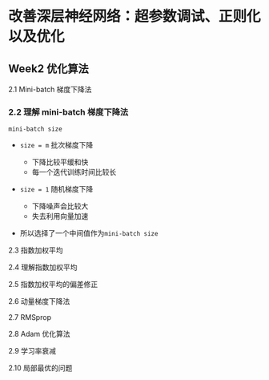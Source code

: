 # 改善深层神经网络：超参数调试、正则化以及优化


## Week2 优化算法



2.1  Mini-batch 梯度下降法

### 2.2  理解 mini-batch 梯度下降法

`mini-batch size`
- `size = m` 批次梯度下降
    - 下降比较平缓和快
    - 每一个迭代训练时间比较长
- `size = 1` 随机梯度下降
    - 下降噪声会比较大
    - 失去利用向量加速
    
- 所以选择了一个中间值作为`mini-batch size`








2.3  指数加权平均

2.4  理解指数加权平均

2.5  指数加权平均的偏差修正

2.6  动量梯度下降法

2.7  RMSprop

2.8  Adam 优化算法

2.9  学习率衰减

2.10  局部最优的问题



